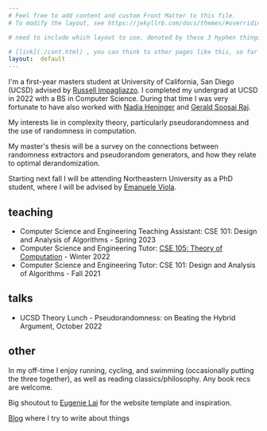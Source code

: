 ```yaml
---
# Feel free to add content and custom Front Matter to this file.
# To modify the layout, see https://jekyllrb.com/docs/themes/#overriding-theme-defaults

# need to include which layout to use, denoted by these 3 hyphen things

# [link](./cont.html) , you can think to other pages like this, so far will have this one page
layout:  default
---
```

I'm a first-year masters student at University of California, San Diego (UCSD) advised by [Russell Impagliazzo](https://cseweb.ucsd.edu/~russell/). I completed my undergrad at UCSD in 2022 with a BS in Computer Science. During that time I was very fortunate to have also worked with [Nadia Heninger](https://cseweb.ucsd.edu/~nadiah/) and [Gerald Soosai Raj](https://geraldsoosairaj.github.io/).

My interests lie in complexity theory, particularly pseudorandomness and the use of randomness in computation.

My master's thesis will be a survey on the connections between randomness extractors and pseudorandom generators, and how they relate to optimal derandomization.

Starting next fall I will be attending Northeastern University as a PhD student, where I will be advised by [Emanuele Viola](https://www.ccs.neu.edu/home/viola/).


## teaching
- Computer Science and Engineering Teaching Assistant: CSE 101: Design and Analysis of Algorithms - Spring 2023
- Computer Science and Engineering Tutor: [CSE 105: Theory of Computation](https://cseweb.ucsd.edu/classes/wi22/cse105-a/) - Winter 2022
- Computer Science and Engineering Tutor: CSE 101: Design and Analysis of Algorithms - Fall 2021


## talks
- UCSD Theory Lunch - Pseudorandomness: on Beating the Hybrid Argument, October 2022

## other
In my off-time I enjoy running, cycling, and swimming (occasionally putting the three together), as well as reading classics/philosophy. Any book recs are welcome.

Big shoutout to [Eugenie Lai](https://eugenielai.github.io/) for the website template and inspiration.

[Blog](./blog.html) where I try to write about things
